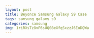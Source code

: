 ```yaml
---
layout: post
title: Beyonce Samsung Galaxy S9 Case
tags: samsung galaxy s9
categories: samsung
img: 1riRXsTz8vF6sUQ08eXfqSxzzJ6EuDQWa
---
```

